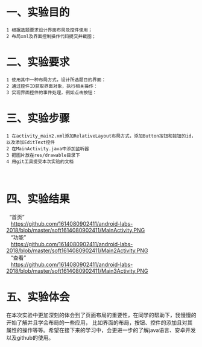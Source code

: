 # 一、实验目的
    1 根据选题要求设计界面布局及控件使用；
    2 布局xml及界面控制操作代码提交并截图；

# 二、实验要求
    1 使用其中一种布局方式，设计所选题目的界面：
    2 通过控件ID获取界面对象，执行相关操作：
    3 实现界面控件的事件处理，例如点击按钮：
    
# 三、实验步骤
    1 在activity_main2.xml添加RelativeLayout布局方式，添加Button按钮和按钮的id，以及添加EditText控件
    2 在MainActivity.java中添加监听器
    3 把图片放在res/drawable目录下
    4 用git工具提交本次实验的文档
    
# 四、实验结果
   “首页”<br>
    https://github.com/1614080902411/android-labs-2018/blob/master/soft1614080902411/MainActivity.PNG<br>
    “功能”<br>
    https://github.com/1614080902411/android-labs-2018/blob/master/soft1614080902411/Main2Activity.PNG<br>
    “查看”<br>
    https://github.com/1614080902411/android-labs-2018/blob/master/soft1614080902411/Main3Activity.PNG<br>

# 五、实验体会
  
在本次实验中更加深刻的体会到了页面布局的重要性，在同学的帮助下，我慢慢的开始了解并且学会布局的一些应用，
比如界面的布局，按钮、控件的添加且对其属性的操作等等。希望在接下来的学习中，会更进一步的了解java语言、安卓开发以及github的使用。
